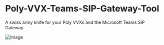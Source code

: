 # Poly-VVX-Teams-SIP-Gateway-Tool
A swiss army knife for your Poly VVXs and the Microsoft Teams SIP Gateway.

![Image](https://github.com/jamescussen/Poly-VVX-Teams-SIP-Gateway-Tool/raw/main/PolyVVXTeamsSIPGatewayTool.png)
